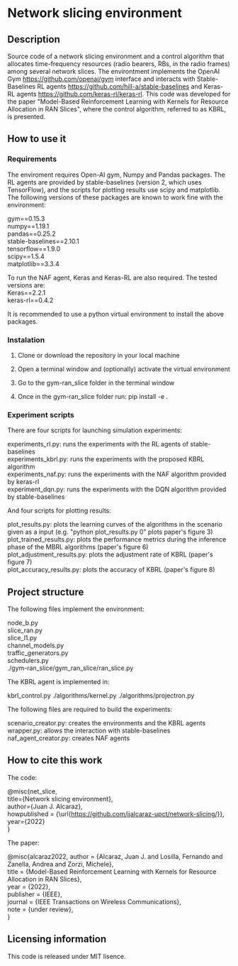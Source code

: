# Network slicing environment

## Description

Source code of a network slicing environment and a control algorithm that allocates time-frequency resources (radio bearers, RBs, in the radio frames) among several network slices. The environtment implements the OpenAI Gym https://github.com/openai/gym interface and interacts with Stable-Baselines RL agents https://github.com/hill-a/stable-baselines and Keras-RL agents https://github.com/keras-rl/keras-rl. This code was developed for the paper "Model-Based Reinforcement Learning with Kernels for Resource Allocation in RAN Slices", where the control algorithm, referred to as KBRL, is presented.

## How to use it

### Requirements

The enviroment requires Open-AI gym, Numpy and Pandas packages. The RL agents are provided by stable-baselines (version 2, which uses TensorFlow), and the scripts for plotting results use scipy and matplotlib. The following versions of these packages are known to work fine with the environment:  

gym==0.15.3  
numpy==1.19.1  
pandas==0.25.2  
stable-baselines==2.10.1  
tensorflow==1.9.0  
scipy==1.5.4  
matplotlib==3.3.4  

To run the NAF agent, Keras and Keras-RL are also required. The tested versions are:  
Keras==2.2.1  
keras-rl==0.4.2  

It is recommended to use a python virtual environment to install the above packages.

### Instalation

1. Clone or download the repository in your local machine

2. Open a terminal window and (optionally) activate the virtual environment

3. Go to the gym-ran_slice folder in the terminal window 

4. Once in the gym-ran_slice folder run:
        pip install -e .

### Experiment scripts

There are four scripts for launching simulation experiments:

experiments_rl.py: runs the experiments with the RL agents of stable-baselines  
experiments_kbrl.py: runs the experiments with the proposed KBRL algorithm  
experiments_naf.py: runs the experiments with the NAF algorithm provided by keras-rl  
experiment_dqn.py: runs the experiments with the DQN algorithm provided by stable-baselines  

And four scripts for plotting results:  

plot_results.py: plots the learning curves of the algorithms in the scenario given as a input (e.g. "python plot_results.py 0" plots paper's figure 3)  
plot_trained_results.py: plots the performance metrics during the inference phase of the MBRL algorithms (paper's figure 6)  
plot_adjustment_results.py: plots the adjustment rate of KBRL (paper's figure 7)  
plot_accuracy_results.py: plots the accuracy of KBRL (paper's figure 8)  

## Project structure

The following files implement the environment:  

node_b.py  
slice_ran.py  
slice_l1.py  
channel_models.py  
traffic_generators.py  
schedulers.py  
./gym-ran_slice/gym_ran_slice/ran_slice.py  

The KBRL agent is implemented in:

kbrl_control.py
./algorithms/kernel.py
./algorithms/projectron.py

The following files are required to build the experiments:

scenario_creator.py: creates the environments and the KBRL agents  
wrapper.py: allows the interaction with stable-baselines  
naf_agent_creator.py: creates NAF agents   

## How to cite this work

The code:

@misc{net_slice,  
    title={Network slicing environment},  
    author={Juan J. Alcaraz},  
    howpublished = {\url{https://github.com/jjalcaraz-upct/network-slicing/}},  
    year={2022}  
}

The paper:

@misc{alcaraz2022,
  author = {Alcaraz, Juan J. and Losilla, Fernando and Zanella, Andrea and Zorzi, Michele},  
  title = {Model-Based Reinforcement Learning with Kernels for Resource Allocation in RAN Slices},  
  year = {2022},  
  publisher = {IEEE},  
  journal = {IEEE Transactions on Wireless Communications},  
  note = {under review},  
}

## Licensing information

This code is released under MIT lisence.
